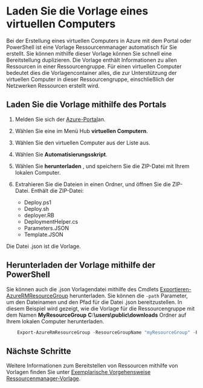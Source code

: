 <properties
    pageTitle="Erstellen Sie ein Bild virtueller Computer aus einer Azure-virtuellen Computer | Microsoft Azure"
    description="Informationen Sie zum Erstellen eines GRG virtueller Computer Bilds aus einer vorhandenen Azure virtueller Computer erstellt haben, in dem Modell zur Bereitstellung von Ressourcenmanager"
    services="virtual-machines-windows"
    documentationCenter=""
    authors="cynthn"
    manager="timlt"
    editor=""
    tags="azure-resource-manager"/>

<tags
    ms.service="virtual-machines-windows"
    ms.workload="infrastructure-services"
    ms.tgt_pltfrm="vm-windows"
    ms.devlang="na"
    ms.topic="article"
    ms.date="10/10/2016"
    ms.author="cynthn"/>


# <a name="download-the-template-for-a-vm"></a>Laden Sie die Vorlage eines virtuellen Computers

Bei der Erstellung eines virtuellen Computers in Azure mit dem Portal oder PowerShell ist eine Vorlage Ressourcenmanager automatisch für Sie erstellt. Sie können mithilfe dieser Vorlage können Sie schnell eine Bereitstellung duplizieren. Die Vorlage enthält Informationen zu allen Ressourcen in einer Ressourcengruppe. Für einen virtuellen Computer bedeutet dies die Vorlagencontainer alles, die zur Unterstützung der virtuellen Computer in dieser Ressourcengruppe, einschließlich der Netzwerken Ressourcen erstellt wird.

## <a name="download-the-template-using-the-portal"></a>Laden Sie die Vorlage mithilfe des Portals

1. Melden Sie sich der [Azure-Portal](https://portal.azure.com/)an.
2. Wählen Sie eine im Menü Hub **virtuellen Computern**.
3. Wählen Sie den virtuellen Computer aus der Liste aus.
5. Wählen Sie **Automatisierungsskript**.
6. Wählen Sie **herunterladen** , und speichern Sie die ZIP-Datei mit Ihrem lokalen Computer.
7. Extrahieren Sie die Dateien in einen Ordner, und öffnen Sie die ZIP-Datei. Enthält die ZIP-Datei:
    
    - Deploy.ps1
    - Deploy.sh 
    - deployer.RB
    - DeploymentHelper.cs
    - Parameters.JSON
    - Template.JSON

Die Datei .json ist die Vorlage.
    
## <a name="download-the-template-using-powershell"></a>Herunterladen der Vorlage mithilfe der PowerShell

Sie können auch die .json Vorlagendatei mithilfe des Cmdlets [Exportieren-AzureRMResourceGroup](https://msdn.microsoft.com/library/mt715427.aspx) herunterladen. Sie können die `-path` Parameter, um den Dateinamen und den Pfad für die Datei .json bereitzustellen. In diesem Beispiel wird gezeigt, wie die Vorlage für die Ressourcengruppe mit dem Namen **MyResourceGroup** **C:\users\public\downloads** Ordner auf Ihrem lokalen Computer herunterladen.

```powershell
    Export-AzureRmResourceGroup -ResourceGroupName "myResourceGroup" -Path "C:\users\public\downloads"
```

## <a name="next-steps"></a>Nächste Schritte

Weitere Informationen zum Bereitstellen von Ressourcen mithilfe von Vorlagen finden Sie unter [Exemplarische Vorgehensweise Ressourcenmanager-Vorlage](../resource-manager-template-walkthrough.md).